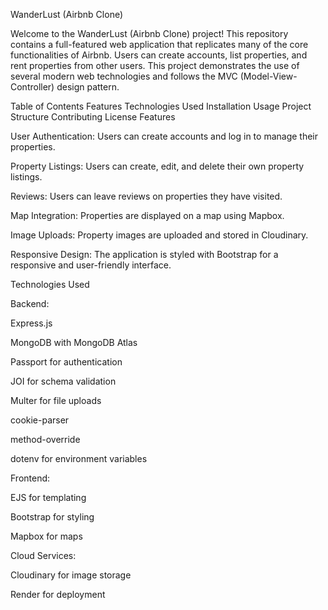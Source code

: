 WanderLust (Airbnb Clone)

Welcome to the WanderLust (Airbnb Clone) project! This repository contains a full-featured web application that replicates many of the core functionalities of Airbnb. Users can create accounts, list properties, and rent properties from other users. This project demonstrates the use of several modern web technologies and follows the MVC (Model-View-Controller) design pattern.

Table of Contents
Features
Technologies Used
Installation
Usage
Project Structure
Contributing
License
Features

User Authentication: Users can create accounts and log in to manage their properties.

Property Listings: Users can create, edit, and delete their own property listings.

Reviews: Users can leave reviews on properties they have visited.

Map Integration: Properties are displayed on a map using Mapbox.

Image Uploads: Property images are uploaded and stored in Cloudinary.

Responsive Design: The application is styled with Bootstrap for a responsive and user-friendly interface.

Technologies Used

Backend:

Express.js

MongoDB with MongoDB Atlas

Passport for authentication

JOI for schema validation

Multer for file uploads

cookie-parser

method-override

dotenv for environment variables

Frontend:

EJS for templating

Bootstrap for styling

Mapbox for maps

Cloud Services:

Cloudinary for image storage

Render for deployment
